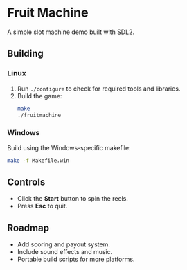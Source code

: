# Fruit Machine

A simple slot machine demo built with SDL2.

## Building

### Linux
1. Run `./configure` to check for required tools and libraries.
2. Build the game:
   ```sh
   make
   ./fruitmachine
   ```

### Windows
Build using the Windows-specific makefile:
```sh
make -f Makefile.win
```

## Controls
- Click the **Start** button to spin the reels.
- Press **Esc** to quit.

## Roadmap
- Add scoring and payout system.
- Include sound effects and music.
- Portable build scripts for more platforms.
